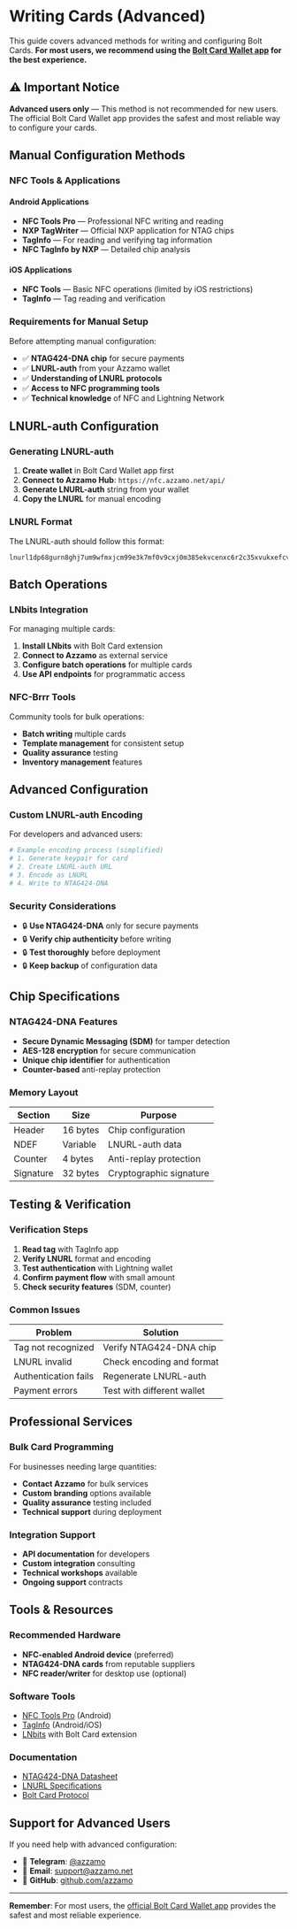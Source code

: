 # Writing Cards (Advanced)

This guide covers advanced methods for writing and configuring Bolt Cards. **For most users, we recommend using the [Bolt Card Wallet app](./getting-started.md) for the best experience.**

## ⚠️ Important Notice

**Advanced users only** — This method is not recommended for new users. The official Bolt Card Wallet app provides the safest and most reliable way to configure your cards.

## Manual Configuration Methods

### NFC Tools & Applications

#### Android Applications
- **NFC Tools Pro** — Professional NFC writing and reading
- **NXP TagWriter** — Official NXP application for NTAG chips
- **TagInfo** — For reading and verifying tag information
- **NFC TagInfo by NXP** — Detailed chip analysis

#### iOS Applications
- **NFC Tools** — Basic NFC operations (limited by iOS restrictions)
- **TagInfo** — Tag reading and verification

### Requirements for Manual Setup

Before attempting manual configuration:

- ✅ **NTAG424-DNA chip** for secure payments
- ✅ **LNURL-auth** from your Azzamo wallet
- ✅ **Understanding of LNURL protocols**
- ✅ **Access to NFC programming tools**
- ✅ **Technical knowledge** of NFC and Lightning Network

## LNURL-auth Configuration

### Generating LNURL-auth

1. **Create wallet** in Bolt Card Wallet app first
2. **Connect to Azzamo Hub**: `https://nfc.azzamo.net/api/`
3. **Generate LNURL-auth** string from your wallet
4. **Copy the LNURL** for manual encoding

### LNURL Format

The LNURL-auth should follow this format:
```
lnurl1dp68gurn8ghj7um9wfmxjcm99e3k7mf0v9cxj0m385ekvcenxc6r2c35xvukxefcv5mkvv34x5ekzd3ev56nyd3hxqurzepexejxxepnxscrvwfnv9nxzcn9xq6xyefhvgcxxcmyxymnserxfq5fns
```

## Batch Operations

### LNbits Integration

For managing multiple cards:

1. **Install LNbits** with Bolt Card extension
2. **Connect to Azzamo** as external service
3. **Configure batch operations** for multiple cards
4. **Use API endpoints** for programmatic access

### NFC-Brrr Tools

Community tools for bulk operations:

- **Batch writing** multiple cards
- **Template management** for consistent setup
- **Quality assurance** testing
- **Inventory management** features

## Advanced Configuration

### Custom LNURL-auth Encoding

For developers and advanced users:

```bash
# Example encoding process (simplified)
# 1. Generate keypair for card
# 2. Create LNURL-auth URL
# 3. Encode as LNURL
# 4. Write to NTAG424-DNA
```

### Security Considerations

- 🔒 **Use NTAG424-DNA** only for secure payments
- 🔒 **Verify chip authenticity** before writing
- 🔒 **Test thoroughly** before deployment
- 🔒 **Keep backup** of configuration data

## Chip Specifications

### NTAG424-DNA Features

- **Secure Dynamic Messaging (SDM)** for tamper detection
- **AES-128 encryption** for secure communication
- **Unique chip identifier** for authentication
- **Counter-based** anti-replay protection

### Memory Layout

| Section | Size | Purpose |
|---------|------|---------|
| Header | 16 bytes | Chip configuration |
| NDEF | Variable | LNURL-auth data |
| Counter | 4 bytes | Anti-replay protection |
| Signature | 32 bytes | Cryptographic signature |

## Testing & Verification

### Verification Steps

1. **Read tag** with TagInfo app
2. **Verify LNURL** format and encoding
3. **Test authentication** with Lightning wallet
4. **Confirm payment flow** with small amount
5. **Check security features** (SDM, counter)

### Common Issues

| Problem | Solution |
|---------|----------|
| Tag not recognized | Verify NTAG424-DNA chip |
| LNURL invalid | Check encoding and format |
| Authentication fails | Regenerate LNURL-auth |
| Payment errors | Test with different wallet |

## Professional Services

### Bulk Card Programming

For businesses needing large quantities:

- **Contact Azzamo** for bulk services
- **Custom branding** options available
- **Quality assurance** testing included
- **Technical support** during deployment

### Integration Support

- **API documentation** for developers
- **Custom integration** consulting
- **Technical workshops** available
- **Ongoing support** contracts

## Tools & Resources

### Recommended Hardware

- **NFC-enabled Android device** (preferred)
- **NTAG424-DNA cards** from reputable suppliers
- **NFC reader/writer** for desktop use (optional)

### Software Tools

- [NFC Tools Pro](https://play.google.com/store/apps/details?id=com.wakdev.wdnfc) (Android)
- [TagInfo](https://play.google.com/store/apps/details?id=com.nxp.taginfolite) (Android/iOS)
- [LNbits](https://lnbits.com/) with Bolt Card extension

### Documentation

- [NTAG424-DNA Datasheet](https://www.nxp.com/docs/en/data-sheet/NTAG424_DNA.pdf)
- [LNURL Specifications](https://github.com/lnurl/luds)
- [Bolt Card Protocol](https://github.com/boltcard/boltcard)

## Support for Advanced Users

If you need help with advanced configuration:

- 💬 **Telegram**: [@azzamo](https://t.me/azzamo)
- 📧 **Email**: [support@azzamo.net](mailto:support@azzamo.net)
- 🐙 **GitHub**: [github.com/azzamo](https://github.com/azzamo)

---

**Remember**: For most users, the [official Bolt Card Wallet app](./getting-started.md) provides the safest and most reliable experience.